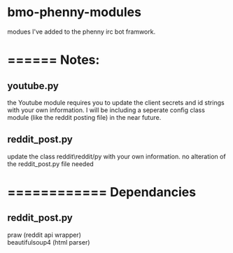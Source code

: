bmo-phenny-modules
==================

modues I've added to the phenny irc bot framwork.

======
Notes:
======

youtube.py
----------
the Youtube module requires you to update the  client secrets and id strings with your own information. I will be including a seperate config class module (like the reddit posting file) in the near future.

reddit_post.py
--------------
update the class reddit\reddit/py with your own information. no alteration of the reddit_post.py file needed


============
Dependancies
============

reddit_post.py
--------------
praw (reddit api wrapper)<br>
beautifulsoup4 (html parser)

